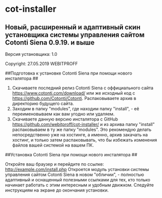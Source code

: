 # cot-installer
## Новый, расширенный и адаптивный скин установщика системы управления сайтом Cotonti Siena 0.9.19. и выше ##

Версия установщика: 1.0

Copyright: 27.05.2019 WEBITPROFF
	
##Подготовка к установке Cotonti Siena при помощи нового инсталятора ##

1. Скачиваете последний релиз Cotonti Siena с оффициального сайта https://www.cotonti.com/download/ или же исходный код с https://github.com/Cotonti/Cotonti. Распаковываете архив в директорию будущего сайта.
2. Заходим в папку "modules", где находим папку "install", - её переименовываем как вам угодно или удаляем.
3. Скачиваете данную версию инсталятора с GitHub https://github.com/webitproff/cot-installer/ и из архива папку "install" распаковываем в ту же папку "modules". Это рекомендую делать непосредственно уже на хостинге, а именно, архив закачать на хостинг, и только затем распаковывать, что бы избежать изменения файлов вашей системой на вашем ПК.
	
##Установка Cotonti Siena при помощи нового инсталятора ##

Откройте ваш браузер и перейдите по ссылке: http://example.com/install.php
Откроется модуль установки системы управления сайтом Cotonti Siena в новом "обличии", - полностью адаптивный и оснащенный полезными ссылками для тех, кто только начинает работать с этим интересным и удобным движком.
Следуйте инструкциям на экране до окончания установки. 
